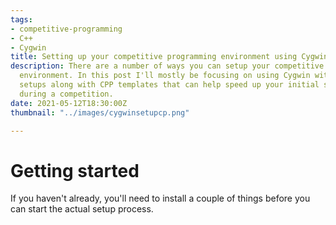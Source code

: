 ```yaml
---
tags:
- competitive-programming
- C++
- Cygwin
title: Setting up your competitive programming environment using Cygwin and CPP templates
description: There are a number of ways you can setup your competitive programming
  environment. In this post I'll mostly be focusing on using Cygwin with GVIM/VIM/Notepad++
  setups along with CPP templates that can help speed up your initial setup process
  during a competition.
date: 2021-05-12T18:30:00Z
thumbnail: "../images/cygwinsetupcp.png"

---
```

# Getting started

If you haven't already, you'll need to install a couple of things before you can start the actual setup process. 